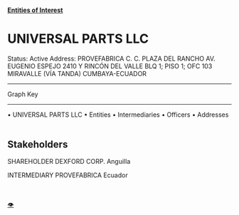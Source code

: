 #### [Entities of Interest](/list.html)
<link rel="stylesheet" type="text/css" href="../../assets/style.css">

<style>
body{background-image:url("http://eoi-graphs.s3-website-eu-west-1.amazonaws.com/UNIVERSAL_PARTS_LLC.png");background-repeat: no-repeat;background-size: contain;}
.markdown>p>span{background-color: white;}
</style>

# UNIVERSAL PARTS LLC
<span>Status: Active
Address: PROVEFABRICA C. C. PLAZA DEL RANCHO AV. EUGENIO ESPEJO 2410 Y RINCÓN DEL VALLE  BLQ 1; PISO 1; OFC 103 MIRAVALLE (VÍA TANDA) CUMBAYA-ECUADOR
</span>

---



<div class="legend">
Graph Key
<hr>
<span class="focus">• UNIVERSAL PARTS LLC</span>
<span class="entity">• Entities</span>
<span class="intermediary">• Intermediaries</span>
<span class="officer">• Officers</span>
<span class="address">• Addresses</span>
</div><br>


## Stakeholders
<span>SHAREHOLDER
DEXFORD CORP.
Anguilla
</span>

<span>INTERMEDIARY
PROVEFABRICA
Ecuador
</span>


<br><br><a class="contribute_button" href="Readme.md">👁</a>